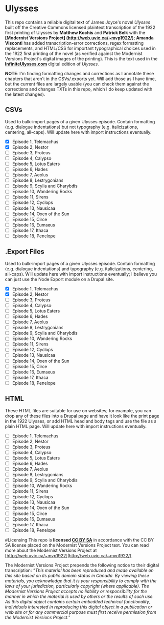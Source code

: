 Ulysses
=======
This repo contains a reliable digital text of James Joyce's novel *Ulysses* built off the Creative Commons licensed plaintext transcription of the 1922 first printing of Ulysses by **Matthew Kochis** and **Patrick Belk** with the **[Modernist Versions Project] (http://web.uvic.ca/~mvp1922/)**; **Amanda Visconti** has added transcription-error corrections, regex formatting replacements, and HTML/CSS for important typographical choices used in the 1922 first printing of the novel (as verified against the Modernist Versions Project's digital images of the printing). This is the text used in the **[InfiniteUlysses.com](http://www.InfiniteUlysses.com)** digital edition of *Ulysses*.

**NOTE**: I'm finding formatting changes and corrections as I annotate these chapters that aren't in the CSVs/.exports yet. Will add those as I have time, but the current files are largely usable (you can check them against the corrections and changes TXTs in this repo, which I do keep updated with the latest changes).

## CSVs
Used to bulk-import pages of a given Ulysses episode. Contain formatting (e.g. dialogue indentations) but not typography (e.g. italicizations, centering, all-caps). Will update here with import instructions eventually.
- [x] Episode 1, Telemachus
- [x] Episode 2, Nestor
- [ ] Episode 3, Proteus
- [ ] Episode 4, Calypso
- [ ] Episode 5, Lotus Eaters
- [ ] Episode 6, Hades
- [ ] Episode 7, Aeolus
- [ ] Episode 8, Lestrygonians
- [ ] Episode 9, Scylla and Charybdis
- [ ] Episode 10, Wandering Rocks
- [ ] Episode 11, Sirens
- [ ] Episode 12, Cyclops
- [ ] Episode 13, Nausicaa
- [ ] Episode 14, Oxen of the Sun
- [ ] Episode 15, Circe
- [ ] Episode 16, Eumaeus
- [ ] Episode 17, Ithaca
- [ ] Episode 18, Penelope

## .Export Files
Used to bulk-import pages of a given Ulysses episode. Contain formatting (e.g. dialogue indentations) and typography (e.g. italicizations, centering, all-caps). Will update here with import instructions eventually; I believe you can just use the Node Export module on a Drupal site.
- [x] Episode 1, Telemachus
- [x] Episode 2, Nestor
- [ ] Episode 3, Proteus
- [ ] Episode 4, Calypso
- [ ] Episode 5, Lotus Eaters
- [ ] Episode 6, Hades
- [ ] Episode 7, Aeolus
- [ ] Episode 8, Lestrygonians
- [ ] Episode 9, Scylla and Charybdis
- [ ] Episode 10, Wandering Rocks
- [ ] Episode 11, Sirens
- [ ] Episode 12, Cyclops
- [ ] Episode 13, Nausicaa
- [ ] Episode 14, Oxen of the Sun
- [ ] Episode 15, Circe
- [ ] Episode 16, Eumaeus
- [ ] Episode 17, Ithaca
- [ ] Episode 18, Penelope

## HTML
These HTML files are suitable for use on websites; for example, you can drop any of these files into a Drupal page and have it look like the print page in the 1922 Ulysses, or add HTML head and body tags and use the file as a plain HTML page. Will update here with import instructions eventually.
- [ ] Episode 1, Telemachus
- [ ] Episode 2, Nestor
- [ ] Episode 3, Proteus
- [ ] Episode 4, Calypso
- [ ] Episode 5, Lotus Eaters
- [ ] Episode 6, Hades
- [ ] Episode 7, Aeolus
- [ ] Episode 8, Lestrygonians
- [ ] Episode 9, Scylla and Charybdis
- [ ] Episode 10, Wandering Rocks
- [ ] Episode 11, Sirens
- [ ] Episode 12, Cyclops
- [ ] Episode 13, Nausicaa
- [ ] Episode 14, Oxen of the Sun
- [ ] Episode 15, Circe
- [ ] Episode 16, Eumaeus
- [ ] Episode 17, Ithaca
- [ ] Episode 18, Penelope

#Licensing
This repo is **licensed [CC BY SA](https://creativecommons.org/licenses/by-nc-sa/3.0/)** in accordance with the CC BY SA license placed on the Modernist Versions Project text. You can read more about the Modernist Versions Project at [http://web.uvic.ca/~mvp1922](http://web.uvic.ca/~mvp1922/). 

The Modernist Versions Project prepends the following notice to their digital transcription:
*"This material has been reproduced and made available on this site based on its public domain status in Canada. By viewing these materials, you acknowledge that it is your responsibility to comply with the laws of your jurisdiction, particularly copyright (where applicable). The Modernist Versions Project accepts no liability or responsibility for the manner in which the material is used by others or the results of such use. As this digital object contains certain embedded technical functionality, individuals interested in reproducing this digital object in a publication or web site or for any commercial purpose must first receive permission from the Modernist Versions Project."*
